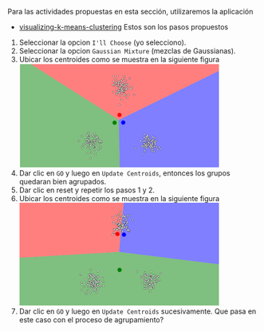 Para las actividades propuestas en esta sección, utilizaremos la aplicación
- [visualizing-k-means-clustering](https://www.naftaliharris.com/blog/visualizing-k-means-clustering/)
Estos son los pasos propuestos
1. Seleccionar la opcion `I'll Choose` (yo selecciono).
2. Seleccionar la opcion `Gaussian Mixture` (mezclas de Gaussianas).
3. Ubicar los centroides como se muestra en la siguiente figura
<img src="https://raw.githubusercontent.com/cgl-itm/HerramientasIA/main/assets/Kmeans01.png" alt="drawing" style="width:400px;"/> <br>
4. Dar clic en `GO` y luego en `Update Centroids`, entonces los grupos quedaran bien agrupados.
5. Dar clic en reset y repetir los pasos 1 y 2.
6. Ubicar los centroides como se muestra en la siguiente figura
<img src="https://raw.githubusercontent.com/cgl-itm/HerramientasIA/main/assets/Kmeans02.png" alt="drawing" style="width:400px;"/> <br>
7. Dar clic en `GO` y luego en `Update Centroids` sucesivamente. Que pasa en este caso con el proceso de agrupamiento?

